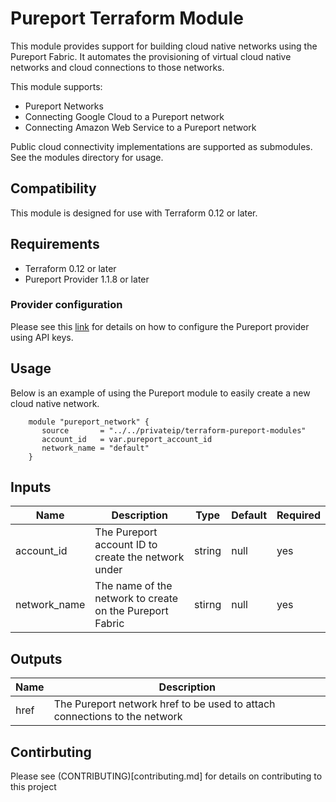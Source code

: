 # Pureport Terraform Module

This module provides support for building cloud native networks using the 
Pureport Fabric.  It automates the provisioning of virtual cloud native networks
and cloud connections to those networks.  

This module supports:

  * Pureport Networks
  * Connecting Google Cloud to a Pureport network
  * Connecting Amazon Web Service to a Pureport network

Public cloud connectivity implementations are supported as submodules.  See 
the modules directory for usage.

## Compatibility

This module is designed for use with Terraform 0.12 or later.

## Requirements

* Terraform 0.12 or later
* Pureport Provider 1.1.8 or later

### Provider configuration

Please see this [link](http://terraform.io/docs/providers/pureport/index.html) 
for details on how to configure the Pureport provider using API keys.

## Usage

Below is an example of using the Pureport module to easily create a new
cloud native network.

```
    module "pureport_network" {
       source       = "../../privateip/terraform-pureport-modules"
       account_id   = var.pureport_account_id
       network_name = "default"
    }

```

## Inputs

| Name         | Description                                              | Type   | Default | Required |
| --- | --- | --- | --- | --- |
| account_id   | The Pureport account ID to create the network under      | string | null    | yes      |
| network_name | The name of the network to create on the Pureport Fabric | stirng | null    | yes      |


## Outputs

| Name | Description                                                               |
| ---- | ------------------------------------------------------------------------- |
| href | The Pureport network href to be used to attach connections to the network |

## Contirbuting

Please see (CONTRIBUTING)[contributing.md] for details on contributing to this project
